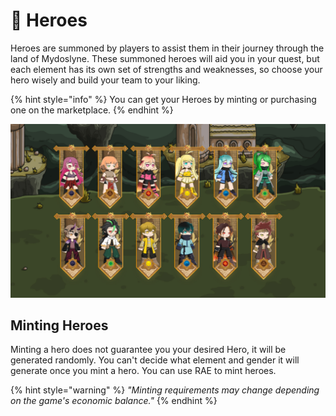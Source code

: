 # 🧙 Heroes

Heroes are summoned by players to assist them in their journey through the land of Mydoslyne. These summoned heroes will aid you in your quest, but each element has its own set of strengths and weaknesses, so choose your hero wisely and build your team to your liking.

{% hint style="info" %}
You can get your Heroes by minting or purchasing one on the marketplace.
{% endhint %}

![](../../../.gitbook/assets/Character-Banner.jpg)

## Minting Heroes

Minting a hero does not guarantee you your desired Hero, it will be generated randomly. You can't decide what element and gender it will generate once you mint a hero. You can use RAE to mint heroes.

{% hint style="warning" %}
_"Minting requirements may change depending on the game's economic balance."_
{% endhint %}
